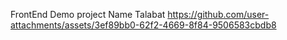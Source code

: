 FrontEnd Demo project Name Talabat
https://github.com/user-attachments/assets/3ef89bb0-62f2-4669-8f84-9506583cbdb8

